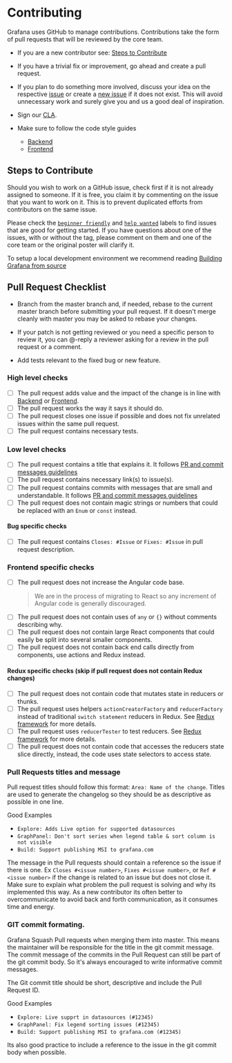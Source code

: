 # Contributing

Grafana uses GitHub to manage contributions.
Contributions take the form of pull requests that will be reviewed by the core team.

- If you are a new contributor see: [Steps to Contribute](#steps-to-contribute)

- If you have a trivial fix or improvement, go ahead and create a pull request.

- If you plan to do something more involved, discuss your idea on the respective [issue](https://github.com/grafana/grafana/issues) or create a [new issue](https://github.com/grafana/grafana/issues/new) if it does not exist. This will avoid unnecessary work and surely give you and us a good deal of inspiration.

- Sign our [CLA](http://docs.grafana.org/contribute/cla/).

- Make sure to follow the code style guides
  - [Backend](https://github.com/grafana/grafana/tree/master/pkg)
  - [Frontend](https://github.com/grafana/grafana/tree/master/style_guides)

## Steps to Contribute

Should you wish to work on a GitHub issue, check first if it is not already assigned to someone. If it is free, you claim it by commenting on the issue that you want to work on it. This is to prevent duplicated efforts from contributors on the same issue.

Please check the [`beginner friendly`](https://github.com/grafana/grafana/issues?q=is%3Aopen+is%3Aissue+label%3A%22beginner+friendly%22) and [`help wanted`](https://github.com/grafana/grafana/issues?q=is%3Aopen+is%3Aissue+label%3A%22help+wanted%22) labels to find issues that are good for getting started. If you have questions about one of the issues, with or without the tag, please comment on them and one of the core team or the original poster will clarify it.

To setup a local development environment we recommend reading [Building Grafana from source](http://docs.grafana.org/project/building_from_source/)

## Pull Request Checklist

- Branch from the master branch and, if needed, rebase to the current master branch before submitting your pull request. If it doesn't merge cleanly with master you may be asked to rebase your changes.

- If your patch is not getting reviewed or you need a specific person to review it, you can @-reply a reviewer asking for a review in the pull request or a comment.

- Add tests relevant to the fixed bug or new feature.

### High level checks

- [ ] The pull request adds value and the impact of the change is in line with [Backend](https://github.com/grafana/grafana/tree/master/pkg) or [Frontend](https://github.com/grafana/grafana/tree/master/style_guides).
- [ ] The pull request works the way it says it should do.
- [ ] The pull request closes one issue if possible and does not fix unrelated issues within the same pull request.
- [ ] The pull request contains necessary tests.

### Low level checks

- [ ] The pull request contains a title that explains it. It follows [PR and commit messages guidelines](#Pull-Requests-titles-and-message)
- [ ] The pull request contains necessary link(s) to issue(s). 
- [ ] The pull request contains commits with messages that are small and understandable. It follows [PR and commit messages guidelines](#Pull-Requests-titles-and-message)
- [ ] The pull request does not contain magic strings or numbers that could be replaced with an `Enum` or `const` instead.

#### Bug specific checks

- [ ] The pull request contains `Closes: #Issue` or `Fixes: #Issue` in pull request description.

### Frontend specific checks

- [ ] The pull request does not increase the Angular code base.
  > We are in the process of migrating to React so any increment of Angular code is generally discouraged.
- [ ] The pull request does not contain uses of `any` or `{}` without comments describing why.
- [ ] The pull request does not contain large React components that could easily be split into several smaller components.
- [ ] The pull request does not contain back end calls directly from components, use actions and Redux instead.

#### Redux specific checks (skip if pull request does not contain Redux changes)

- [ ] The pull request does not contain code that mutates state in reducers or thunks.
- [ ] The pull request uses helpers `actionCreatorFactory` and `reducerFactory` instead of traditional `switch statement` reducers in Redux. See [Redux framework](https://github.com/grafana/grafana/tree/master/style_guides/redux.md) for more details.
- [ ] The pull request uses `reducerTester` to test reducers. See [Redux framework](https://github.com/grafana/grafana/tree/master/style_guides/redux.md) for more details.
- [ ] The pull request does not contain code that accesses the reducers state slice directly, instead, the code uses state selectors to access state.

### Pull Requests titles and message

Pull request titles should follow this format: `Area: Name of the change`.
Titles are used to generate the changelog so they should be as descriptive as possible in one line.

Good Examples

- `Explore: Adds Live option for supported datasources`
- `GraphPanel: Don't sort series when legend table & sort column is not visible`
- `Build: Support publishing MSI to grafana.com`

The message in the Pull requests should contain a reference so the issue if there is one. Ex `Closes #<issue number>`, `Fixes #<issue number>`, or `Ref #<issue number>` if the change is related to an issue but does not close it. Make sure to explain what problem the pull request is solving and why its implemented this way. As a new contributor its often better to overcommunicate to avoid back and forth communication, as it consumes time and energy.

### GIT commit formating.

Grafana Squash Pull requests when merging them into master. This means the maintainer will be responsible for the title in the git commit message.
The commit message of the commits in the Pull Request can still be part of the git commit body. So it's always encouraged to write informative commit messages.

The Git commit title should be short, descriptive and include the Pull Request ID.

Good Examples

- `Explore: Live supprt in datasources (#12345)`
- `GraphPanel: Fix legend sorting issues (#12345)`
- `Build: Support publishing MSI to grafana.com (#12345)`

Its also good practice to include a reference to the issue in the git commit body when possible.
